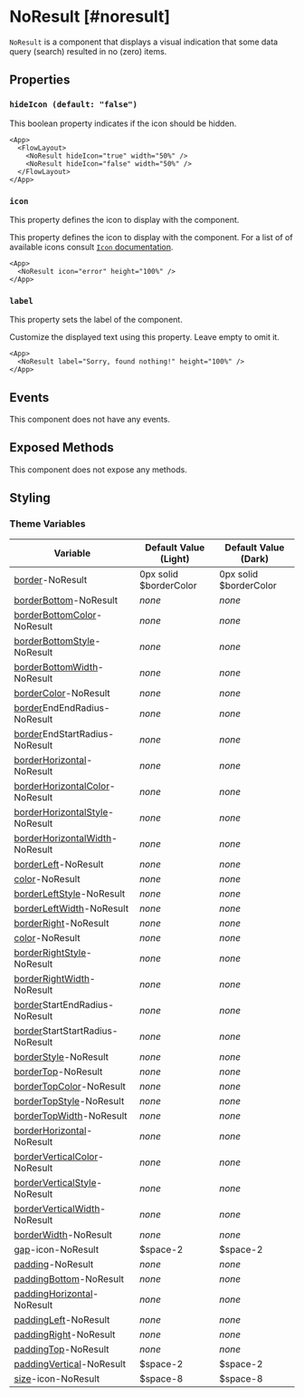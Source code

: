 # NoResult [#noresult]

`NoResult` is a component that displays a visual indication that some data query (search) resulted in no (zero) items.

## Properties

### `hideIcon (default: "false")`

This boolean property indicates if the icon should be hidden.

```xmlui-pg copy display name="Example: hideIcon"
<App>
  <FlowLayout>
    <NoResult hideIcon="true" width="50%" />
    <NoResult hideIcon="false" width="50%" />
  </FlowLayout>
</App>
```

### `icon`

This property defines the icon to display with the component.

This property defines the icon to display with the component. For a list of of available icons consult [`Icon` documentation](./Icon.mdx).

```xmlui-pg copy display name="Example: icon"
<App>
  <NoResult icon="error" height="100%" />
</App>
```

### `label`

This property sets the label of the component.

Customize the displayed text using this property. Leave empty to omit it.

```xmlui-pg copy display name="Example: label"
<App>
  <NoResult label="Sorry, found nothing!" height="100%" />
</App>
```

## Events

This component does not have any events.

## Exposed Methods

This component does not expose any methods.

## Styling

### Theme Variables

| Variable | Default Value (Light) | Default Value (Dark) |
| --- | --- | --- |
| [border](../styles-and-themes/common-units/#border)-NoResult | 0px solid $borderColor | 0px solid $borderColor |
| [borderBottom](../styles-and-themes/common-units/#border)-NoResult | *none* | *none* |
| [borderBottomColor](../styles-and-themes/common-units/#color)-NoResult | *none* | *none* |
| [borderBottomStyle](../styles-and-themes/common-units/#border-style)-NoResult | *none* | *none* |
| [borderBottomWidth](../styles-and-themes/common-units/#size)-NoResult | *none* | *none* |
| [borderColor](../styles-and-themes/common-units/#color)-NoResult | *none* | *none* |
| [border](../styles-and-themes/common-units/#border)EndEndRadius-NoResult | *none* | *none* |
| [border](../styles-and-themes/common-units/#border)EndStartRadius-NoResult | *none* | *none* |
| [borderHorizontal](../styles-and-themes/common-units/#border)-NoResult | *none* | *none* |
| [borderHorizontalColor](../styles-and-themes/common-units/#color)-NoResult | *none* | *none* |
| [borderHorizontalStyle](../styles-and-themes/common-units/#border-style)-NoResult | *none* | *none* |
| [borderHorizontalWidth](../styles-and-themes/common-units/#size)-NoResult | *none* | *none* |
| [borderLeft](../styles-and-themes/common-units/#border)-NoResult | *none* | *none* |
| [color](../styles-and-themes/common-units/#color)-NoResult | *none* | *none* |
| [borderLeftStyle](../styles-and-themes/common-units/#border-style)-NoResult | *none* | *none* |
| [borderLeftWidth](../styles-and-themes/common-units/#size)-NoResult | *none* | *none* |
| [borderRight](../styles-and-themes/common-units/#border)-NoResult | *none* | *none* |
| [color](../styles-and-themes/common-units/#color)-NoResult | *none* | *none* |
| [borderRightStyle](../styles-and-themes/common-units/#border-style)-NoResult | *none* | *none* |
| [borderRightWidth](../styles-and-themes/common-units/#size)-NoResult | *none* | *none* |
| [border](../styles-and-themes/common-units/#border)StartEndRadius-NoResult | *none* | *none* |
| [border](../styles-and-themes/common-units/#border)StartStartRadius-NoResult | *none* | *none* |
| [borderStyle](../styles-and-themes/common-units/#border-style)-NoResult | *none* | *none* |
| [borderTop](../styles-and-themes/common-units/#border)-NoResult | *none* | *none* |
| [borderTopColor](../styles-and-themes/common-units/#color)-NoResult | *none* | *none* |
| [borderTopStyle](../styles-and-themes/common-units/#border-style)-NoResult | *none* | *none* |
| [borderTopWidth](../styles-and-themes/common-units/#size)-NoResult | *none* | *none* |
| [borderHorizontal](../styles-and-themes/common-units/#border)-NoResult | *none* | *none* |
| [borderVerticalColor](../styles-and-themes/common-units/#color)-NoResult | *none* | *none* |
| [borderVerticalStyle](../styles-and-themes/common-units/#border-style)-NoResult | *none* | *none* |
| [borderVerticalWidth](../styles-and-themes/common-units/#size)-NoResult | *none* | *none* |
| [borderWidth](../styles-and-themes/common-units/#size)-NoResult | *none* | *none* |
| [gap](../styles-and-themes/common-units/#size)-icon-NoResult | $space-2 | $space-2 |
| [padding](../styles-and-themes/common-units/#size)-NoResult | *none* | *none* |
| [paddingBottom](../styles-and-themes/common-units/#size)-NoResult | *none* | *none* |
| [paddingHorizontal](../styles-and-themes/common-units/#size)-NoResult | *none* | *none* |
| [paddingLeft](../styles-and-themes/common-units/#size)-NoResult | *none* | *none* |
| [paddingRight](../styles-and-themes/common-units/#size)-NoResult | *none* | *none* |
| [paddingTop](../styles-and-themes/common-units/#size)-NoResult | *none* | *none* |
| [paddingVertical](../styles-and-themes/common-units/#size)-NoResult | $space-2 | $space-2 |
| [size](../styles-and-themes/common-units/#size)-icon-NoResult | $space-8 | $space-8 |
